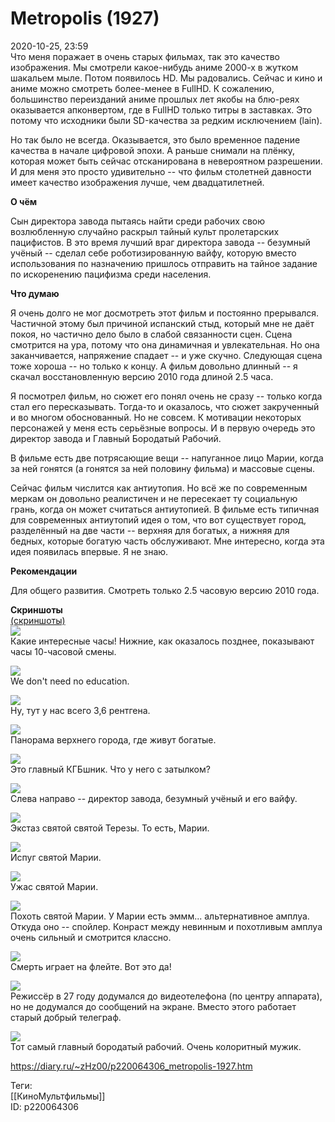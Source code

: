 Metropolis (1927)
==================

   
 2020-10-25, 23:59   
  Что меня поражает в очень старых фильмах, так это качество изображения. Мы смотрели какое-нибудь аниме 2000-х в жутком шакальем мыле. Потом появилось HD. Мы радовались. Сейчас и кино и аниме можно смотреть более-менее в FullHD. К сожалению, большинство переизданий аниме прошлых лет якобы на блю-реях оказывается апконвертом, где в FullHD только титры в заставках. Это потому что исходники были SD-качества за редким исключением (lain).   
   
 Но так было не всегда. Оказывается, это было временное падение качества в начале цифровой эпохи. А раньше снимали на плёнку, которая может быть сейчас отсканирована в невероятном разрешении. И для меня это просто удивительно -- что фильм столетней давности имеет качество изображения лучше, чем двадцатилетней.   
   
  **О чём**    
   
 Сын директора завода пытаясь найти среди рабочих свою возлюбленную случайно раскрыл тайный культ пролетарских пацифистов. В это время лучший враг директора завода -- безумный учёный -- сделал себе роботизированную вайфу, которую вместо использования по назначению пришлось отправить на тайное задание по искоренению пацифизма среди населения.   
   
  **Что думаю**    
   
 Я очень долго не мог досмотреть этот фильм и постоянно прерывался. Частичной этому был причиной испанский стыд, который мне не даёт покоя, но частично дело было в слабой связанности сцен. Сцена смотрится на ура, потому что она динамичная и увлекательная. Но она заканчивается, напряжение спадает -- и уже скучно. Следующая сцена тоже хороша -- но только к концу. А фильм довольно длинный -- я скачал восстановленную версию 2010 года длиной 2.5 часа.   
   
 Я посмотрел фильм, но сюжет его понял очень не сразу -- только когда стал его пересказывать. Тогда-то и оказалось, что сюжет закрученный и во многом обоснованный. Но не совсем. К мотивации некоторых персонажей у меня есть серьёзные вопросы. И в первую очередь это директор завода и Главный Бородатый Рабочий.   
   
 В фильме есть две потрясающие вещи -- напуганное лицо Марии, когда за ней гонятся (а гонятся за ней половину фильма) и массовые сцены.   
   
 Сейчас фильм числится как антиутопия. Но всё же по современным меркам он довольно реалистичен и не пересекает ту социальную грань, когда он может считаться антиутопией. В фильме есть типичная для современных антиутопий идея о том, что вот существует город, разделённый на две части -- верхняя для богатых, а нижняя для бедных, которые богатую часть обслуживают. Мне интересно, когда эта идея появилась впервые. Я не знаю.   
   
  **Рекомендации**    
   
 Для общего развития. Смотреть только 2.5 часовую версию 2010 года.   
   
  **Скриншоты**    
  [(скриншоты)](https://zHz00.diary.ru/p220064306.htm?index=1#linkmore220064306m1)       
  [![](pics/qd07vnil.png)](https://i.imgur.com/qd07vni.png)    
 Какие интересные часы! Нижние, как оказалось позднее, показывают часы 10-часовой смены.   
   
  [![](pics/T7YwXH5l.png)](https://i.imgur.com/T7YwXH5.png)    
 We don't need no education.   
   
  [![](pics/gnS08SGl.png)](https://i.imgur.com/gnS08SG.png)    
 Ну, тут у нас всего 3,6 рентгена.   
   
  [![](pics/d15ZNuhl.png)](https://i.imgur.com/d15ZNuh.png)    
 Панорама верхнего города, где живут богатые.   
   
  [![](pics/amqbbMGl.png)](https://i.imgur.com/amqbbMG.png)    
 Это главный КГБшник. Что у него с затылком?   
   
  [![](pics/nSj956zl.png)](https://i.imgur.com/nSj956z.png)    
 Слева направо -- директор завода, безумный учёный и его вайфу.   
   
  [![](pics/Afrrr6tl.png)](https://i.imgur.com/Afrrr6t.png)    
 Экстаз святой святой Терезы. То есть, Марии.   
   
  [![](pics/SIR36gsl.png)](https://i.imgur.com/SIR36gs.png)    
 Испуг святой Марии.   
   
  [![](pics/8qNwz1Cl.png)](https://i.imgur.com/8qNwz1C.png)    
 Ужас святой Марии.   
   
  [![](pics/YEBK5Zgl.png)](https://i.imgur.com/YEBK5Zg.png)    
 Похоть святой Марии. У Марии есть эммм... альтернативное амплуа. Откуда оно -- спойлер. Конраст между невинным и похотливым амплуа очень сильный и смотрится классно.   
   
  [![](pics/J8QoKBql.png)](https://i.imgur.com/J8QoKBq.png)    
 Смерть играет на флейте. Вот это да!   
   
  [![](pics/r7480nRl.png)](https://i.imgur.com/r7480nR.png)    
 Режиссёр в 27 году додумался до видеотелефона (по центру аппарата), но не додумался до сообщений на экране. Вместо этого работает старый добрый телеграф.   
   
  [![](pics/YTKsLqEl.png)](https://i.imgur.com/YTKsLqE.png)    
 Тот самый главный бородатый рабочий. Очень колоритный мужик.   
   
      
    
 <https://diary.ru/~zHz00/p220064306_metropolis-1927.htm>   
   
 Теги:   
 [[КиноМультфильмы]]   
 ID: p220064306